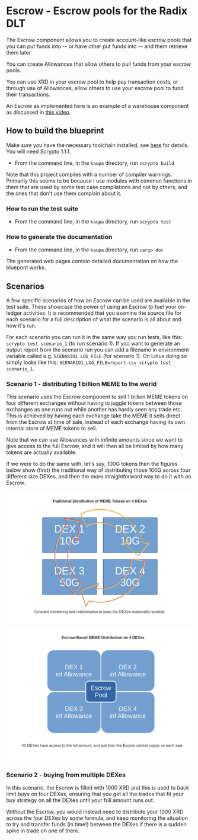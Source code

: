 # Escrow - Escrow pools for the Radix DLT

The Escrow component allows you to create account-like escrow pools
that you can put funds into -- or have other put funds into -- and
them retrieve them later.

You can create Allowances that allow others to pull funds from your
escrow pools.

You can use XRD in your escrow pool to help pay transaction costs, or
through use of Allowances, allow others to use your escrow pool to
fund their transactions.

An Escrow as implemented here is an example of a warehouse component
as discussed in [this
video](https://www.youtube.com/watch?v=naMAz9o9d2M).

## How to build the blueprint
Make sure you have the necessary toolchain installed, see
[here](https://docs.radixdlt.com/docs/getting-rust-scrypto)
for details. You will need Scrypto 1.1.1.
- From the command line, in the `kaupa` directory, run `scrypto build`

Note that this project compiles with a number of compiler warnings.
Primarily this seems to be because I use modules with common functions
in them that are used by some test case compilations and not by
others, and the ones that don't use them complain about it.

### How to run the test suite
- From the command line, in the `kaupa` directory, run `scrypto test`

### How to generate the documentation
- From the command line, in the `kaupa` directory, run `cargo doc`

The generated web pages contain detailed documentation on how the
blueprint works.

## Scenarios

A few specific scenarios of how an Escrow can be used are available in
the test suite. These showcase the power of using an Escrow to fuel
your on-ledger activities. It is recommended that you examine the
source file for each scenario for a full description of what the
scenario is all about and how it's run.

For each scenario you can run it in the same way you run tests, like
this: `scrypto test scenario_1` (to run scenario 1). If you want to
generate an output report from the scenario run you can add a filename
in environment variable called e.g. `SCENARIO1_LOG_FILE` (for scenario
1). On Linux doing so simply looks like this:
`SCENARIO1_LOG_FILE=report.csv scrypto test scenario_1`.

### Scenario 1 - distributing 1 billion MEME to the world

This scenario uses the Escrow component to sell 1 billion MEME tokens
on four different exchanges without having to juggle tokens between
those exchanges as one runs out while another has hardly seen any
trade etc. This is achieved by having each exchange take the MEME it
sells direct from the Escrow at time of sale, instead of each exchange
having its own internal store of MEME tokens to sell.

Note that we can use Allowances with infinite amounts since we want to
give access to the full Escrow, and it will then all be limited by how
many tokens are actually available.

If we were to do the same with, let's say, 100G tokens then the
figures below show (first) the traditional way of distributing those
100G across four different size DEXes, and then the more
straightforward way to do it with an Escrow.

![Traditional distribution method](img/Traditional%20Distribution%20of%20MEME%20Tokens%20on%204%20DEXes.png)

![Escrow-based distribution method](img/Escrow%20Distribution%20of%20MEME%20Tokens%20on%204%20DEXes.png)

### Scenario 2 - buying from multiple DEXes

In this scenario, the Escrow is filled with 1000 XRD and this is used
to back limit buys on four DEXes, ensuring that you get all the trades
that fit your buy strategy on all the DEXes until your full amount
runs out.

Without the Escrow, you would instead need to distribute your 1000 XRD
across the four DEXes by some formula, and keep monitoring the
situation to try and transfer funds (in time!) between the DEXes if
there is a sudden spike in trade on one of them.

